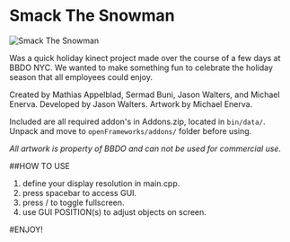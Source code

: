 # Smack The Snowman
![Smack The Snowman](https://raw.github.com/BBDO/SmackTheSnowman/master/bin/data/smackthesnowman.png)

Was a quick holiday kinect project made over the course of a few days at BBDO NYC.
We wanted to make something fun to celebrate the holiday season that all employees could enjoy.

Created by Mathias Appelblad, Sermad Buni, Jason Walters, and Michael Enerva.
    Developed by Jason Walters.
    Artwork by Michael Enerva.

Included are all required addon's in Addons.zip, located in `bin/data/`.
Unpack and move to `openFrameworks/addons/` folder before using.

*All artwork is property of BBDO and can not be used for commercial use.*

##HOW TO USE
1. define your display resolution in main.cpp.
2. press spacebar to access GUI.
3. press / to toggle fullscreen.
4. use GUI POSITION(s) to adjust objects on screen.
                  
#ENJOY!
